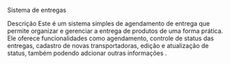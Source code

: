 Sistema de entregas

Descrição
Este é um sistema simples de agendamento de entrega que permite organizar e gerenciar a entrega de produtos de uma forma prática. Ele oferece funcionalidades como agendamento, controle de status das entregas, cadastro de novas transportadoras, edição e atualização de status, também podendo adcionar outras informações . 

